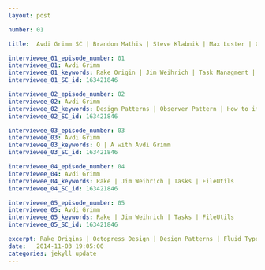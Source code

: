 ```yaml
---
layout: post

number: 01

title:  Avdi Grimm SC | Brandon Mathis | Steve Klabnik | Max Luster | Coby Chapple

interviewee_01_episode_number: 01
interviewee_01: Avdi Grimm
interviewee_01_keywords: Rake Origin | Jim Weihrich | Task Managment | Working @ Facebook  
interviewee_01_SC_id: 163421846

interviewee_02_episode_number: 02
interviewee_02: Avdi Grimm
interviewee_02_keywords: Design Patterns | Observer Pattern | How to improve | FileUtils Module
interviewee_02_SC_id: 163421846

interviewee_03_episode_number: 03
interviewee_03: Avdi Grimm
interviewee_03_keywords: Q | A with Avdi Grimm 
interviewee_03_SC_id: 163421846

interviewee_04_episode_number: 04
interviewee_04: Avdi Grimm
interviewee_04_keywords: Rake | Jim Weihrich | Tasks | FileUtils
interviewee_04_SC_id: 163421846

interviewee_05_episode_number: 05
interviewee_05: Avdi Grimm
interviewee_05_keywords: Rake | Jim Weihrich | Tasks | FileUtils
interviewee_05_SC_id: 163421846

excerpt: Rake Origins | Octopress Design | Design Patterns | Fluid Typography | Working @ Github | Rake Origins | Octopress Design | Design Patterns | Fluid Typography | Working @ Github | Rake Origins | Octopress Design | Design Patterns | Fluid Typography | Working @ Github
date:   2014-11-03 19:05:00
categories: jekyll update
---
```



